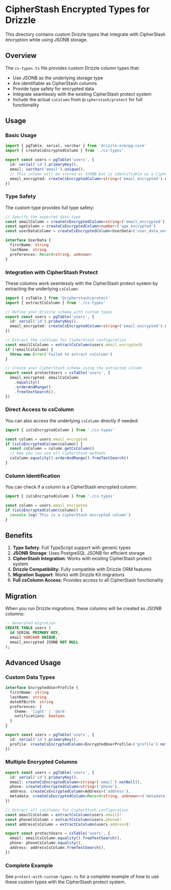# CipherStash Encrypted Types for Drizzle

This directory contains custom Drizzle types that integrate with CipherStash encryption while using JSONB storage.

## Overview

The `cs-types.ts` file provides custom Drizzle column types that:

- Use JSONB as the underlying storage type
- Are identifiable as CipherStash columns
- Provide type safety for encrypted data
- Integrate seamlessly with the existing CipherStash protect system
- Include the actual `csColumn` from `@cipherstash/protect` for full functionality

## Usage

### Basic Usage

```typescript
import { pgTable, serial, varchar } from 'drizzle-orm/pg-core'
import { createCsEncryptedColumn } from './cs-types'

export const users = pgTable('users', {
  id: serial('id').primaryKey(),
  email: varchar('email').unique(),
  // This column will be stored as JSONB but is identifiable as a CipherStash column
  email_encrypted: createCsEncryptedColumn<string>('email_encrypted').notNull(),
})
```

### Type Safety

The custom type provides full type safety:

```typescript
// Specify the expected data type
const emailColumn = createCsEncryptedColumn<string>('email_encrypted')
const ageColumn = createCsEncryptedColumn<number>('age_encrypted')
const userDataColumn = createCsEncryptedColumn<UserData>('user_data_encrypted')

interface UserData {
  firstName: string
  lastName: string
  preferences: Record<string, unknown>
}
```

### Integration with CipherStash Protect

These columns work seamlessly with the CipherStash protect system by extracting the underlying `csColumn`:

```typescript
import { csTable } from '@cipherstash/protect'
import { extractCsColumn } from './cs-types'

// Define your Drizzle schema with custom types
export const users = pgTable('users', {
  id: serial('id').primaryKey(),
  email_encrypted: createCsEncryptedColumn<string>('email_encrypted').notNull(),
})

// Extract the csColumn for CipherStash configuration
const emailCsColumn = extractCsColumn(users.email_encrypted)
if (!emailCsColumn) {
  throw new Error('Failed to extract csColumn')
}

// Create your CipherStash schema using the extracted column
export const protectUsers = csTable('users', {
  email_encrypted: emailCsColumn
    .equality()
    .orderAndRange()
    .freeTextSearch(),
})
```

### Direct Access to csColumn

You can also access the underlying `csColumn` directly if needed:

```typescript
import { isCsEncryptedColumn } from './cs-types'

const column = users.email_encrypted
if (isCsEncryptedColumn(column)) {
  const csColumn = column.getCsColumn()
  // Now you can use all CipherStash methods
  csColumn.equality().orderAndRange().freeTextSearch()
}
```

### Column Identification

You can check if a column is a CipherStash encrypted column:

```typescript
import { isCsEncryptedColumn } from './cs-types'

const column = users.email_encrypted
if (isCsEncryptedColumn(column)) {
  console.log('This is a CipherStash encrypted column')
}
```

## Benefits

1. **Type Safety**: Full TypeScript support with generic types
2. **JSONB Storage**: Uses PostgreSQL JSONB for efficient storage
3. **CipherStash Integration**: Works with existing CipherStash protect system
4. **Drizzle Compatibility**: Fully compatible with Drizzle ORM features
5. **Migration Support**: Works with Drizzle Kit migrations
6. **Full csColumn Access**: Provides access to all CipherStash functionality

## Migration

When you run Drizzle migrations, these columns will be created as JSONB columns:

```sql
-- Generated migration
CREATE TABLE users (
  id SERIAL PRIMARY KEY,
  email VARCHAR UNIQUE,
  email_encrypted JSONB NOT NULL
);
```

## Advanced Usage

### Custom Data Types

```typescript
interface EncryptedUserProfile {
  firstName: string
  lastName: string
  dateOfBirth: string
  preferences: {
    theme: 'light' | 'dark'
    notifications: boolean
  }
}

export const users = pgTable('users', {
  id: serial('id').primaryKey(),
  profile: createCsEncryptedColumn<EncryptedUserProfile>('profile').notNull(),
})
```

### Multiple Encrypted Columns

```typescript
export const users = pgTable('users', {
  id: serial('id').primaryKey(),
  email: createCsEncryptedColumn<string>('email').notNull(),
  phone: createCsEncryptedColumn<string>('phone'),
  address: createCsEncryptedColumn<Address>('address'),
  metadata: createCsEncryptedColumn<Record<string, unknown>>('metadata'),
})

// Extract all csColumns for CipherStash configuration
const emailCsColumn = extractCsColumn(users.email)!
const phoneCsColumn = extractCsColumn(users.phone)!
const addressCsColumn = extractCsColumn(users.address)!

export const protectUsers = csTable('users', {
  email: emailCsColumn.equality().freeTextSearch(),
  phone: phoneCsColumn.equality(),
  address: addressCsColumn.freeTextSearch(),
})
```

### Complete Example

See `protect-with-custom-types.ts` for a complete example of how to use these custom types with the CipherStash protect system. 